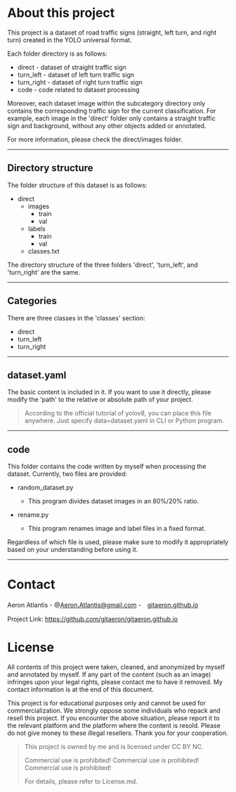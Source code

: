 # About this project

This project is a dataset of road traffic signs (straight, left turn, and right turn) created in the YOLO universal format.

Each folder directory is as follows:

- direct - dataset of straight traffic sign
- turn_left - dataset of left turn traffic sign
- turn_right - dataset of right turn traffic sign
- code - code related to dataset processing

Moreover, each dataset image within the subcategory directory only contains the corresponding traffic sign for the current classification. For example, each image in the 'direct' folder only contains a straight traffic sign and background, without any other objects added or annotated.

For more information, please check the direct/images folder.

---

## Directory structure

The folder structure of this dataset is as follows:

- direct
    - images
        - train
        - val
    - labels
        - train
        - val
    - classes.txt

The directory structure of the three folders 'direct', 'turn_left', and 'turn_right' are the same.

---

## Categories

There are three classes in the 'classes' section:

- direct
- turn_left
- turn_right

---

## dataset.yaml

The basic content is included in it. If you want to use it directly, please modify the 'path' to the relative or absolute path of your project.

> According to the official tutorial of yolov8, you can place this file anywhere. Just specify data=dataset.yaml in CLI or Python program.

---

## code

This folder contains the code written by myself when processing the dataset. Currently, two files are provided:

- random_dataset.py
    - This program divides dataset images in an 80%/20% ratio.

- rename.py
    - This program renames image and label files in a fixed format.

Regardless of which file is used, please make sure to modify it appropriately based on your understanding before using it.

---

# Contact

Aeron Atlantis - @Aeron.Atlantis@gmail.com -　[gitaeron.github.io](https://gitaeron.gtihub.io)

Project Link: https://github.com/gitaeron/gitaeron.github.io

# License

All contents of this project were taken, cleaned, and anonymized by myself and annotated by myself. If any part of the content (such as an image) infringes upon your legal rights, please contact me to have it removed. My contact information is at the end of this document.

This project is for educational purposes only and cannot be used for commercialization. We strongly oppose some individuals who repack and resell this project. If you encounter the above situation, please report it to the relevant platform and the platform where the content is resold. Please do not give money to these illegal resellers. Thank you for your cooperation.

> This project is owned by me and is licensed under CC BY NC. 
>
> Commercial use is prohibited! Commercial use is prohibited! Commercial use is prohibited!
>
> For details, please refer to License.md.
